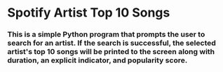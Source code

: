 # Spotify Artist Top 10 Songs
### This is a simple Python program that prompts the user to search for an artist. If the search is successful, the selected artist's top 10 songs will be printed to the screen along with duration, an explicit indicator, and popularity score.